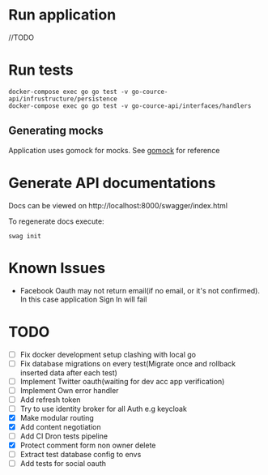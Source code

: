 # Run application

//TODO

# Run tests

```
docker-compose exec go go test -v go-cource-api/infrustructure/persistence
docker-compose exec go go test -v go-cource-api/interfaces/handlers
```

## Generating mocks

Application uses gomock for mocks. See [gomock](https://github.com/golang/mock) for reference

# Generate API documentations

Docs can be viewed on http://localhost:8000/swagger/index.html

To regenerate docs execute:

```
swag init
```

# Known Issues

- Facebook Oauth may not return email(if no email, or it's not confirmed). 
  In this case application Sign In will fail
  
# TODO

- [ ] Fix docker development setup clashing with local go
- [ ] Fix database migrations on every test(Migrate once and rollback inserted data after each test)
- [ ] Implement Twitter oauth(waiting for dev acc app verification)
- [ ] Implement Own error handler
- [ ] Add refresh token
- [ ] Try to use identity broker for all Auth e.g keycloak
- [X] Make modular routing
- [x] Add content negotiation
- [ ] Add CI Dron tests pipeline
- [x] Protect comment form non owner delete
- [ ] Extract test database config to envs
- [ ] Add tests for social oauth